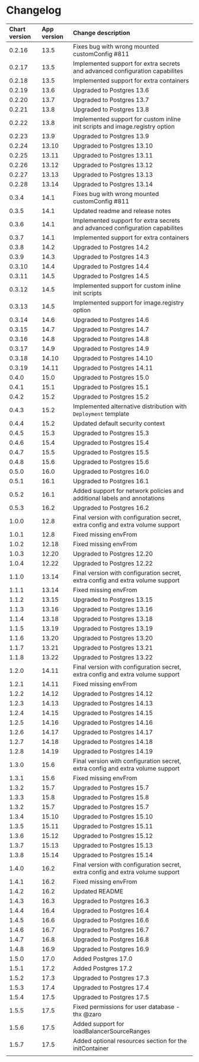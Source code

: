 # Changelog

| Chart version | App version | Change description |
| :------------ | :---------- | :----------------- |
| 0.2.16 | 13.5 | Fixes bug with wrong mounted customConfig #811 |
| 0.2.17 | 13.5 | Implemented support for extra secrets and advanced configuration capabilites |
| 0.2.18 | 13.5 | Implemented support for extra containers |
| 0.2.19 | 13.6 | Upgraded to Postgres 13.6 |
| 0.2.20 | 13.7 | Upgraded to Postgres 13.7 |
| 0.2.21 | 13.8 | Upgraded to Postgres 13.8 |
| 0.2.22 | 13.8 | Implemented support for custom inline init scripts and image.registry option |
| 0.2.23 | 13.9 | Upgraded to Postgres 13.9 |
| 0.2.24 | 13.10 | Upgraded to Postgres 13.10 |
| 0.2.25 | 13.11 | Upgraded to Postgres 13.11 |
| 0.2.26 | 13.12 | Upgraded to Postgres 13.12 |
| 0.2.27 | 13.13 | Upgraded to Postgres 13.13 |
| 0.2.28 | 13.14 | Upgraded to Postgres 13.14 |
| 0.3.4 | 14.1 | Fixes bug with wrong mounted customConfig #811 |
| 0.3.5 | 14.1 | Updated readme and release notes |
| 0.3.6 | 14.1 | Implemented support for extra secrets and advanced configuration capabilites |
| 0.3.7 | 14.1 | Implemented support for extra containers |
| 0.3.8 | 14.2 | Upgraded to Postgres 14.2 |
| 0.3.9 | 14.3 | Upgraded to Postgres 14.3 |
| 0.3.10 | 14.4 | Upgraded to Postgres 14.4 |
| 0.3.11 | 14.5 | Upgraded to Postgres 14.5 |
| 0.3.12 | 14.5 | Implemented support for custom inline init scripts |
| 0.3.13 | 14.5 | Implemented support for image.registry option |
| 0.3.14 | 14.6 | Upgraded to Postgres 14.6 |
| 0.3.15 | 14.7 | Upgraded to Postgres 14.7 |
| 0.3.16 | 14.8 | Upgraded to Postgres 14.8 |
| 0.3.17 | 14.9 | Upgraded to Postgres 14.9 |
| 0.3.18 | 14.10 | Upgraded to Postgres 14.10 |
| 0.3.19 | 14.11 | Upgraded to Postgres 14.11 |
| 0.4.0 | 15.0 | Upgraded to Postgres 15.0 |
| 0.4.1 | 15.1 | Upgraded to Postgres 15.1 |
| 0.4.2 | 15.2 | Upgraded to Postgres 15.2 |
| 0.4.3 | 15.2 | Implemented alternative distribution with `Deployment` template |
| 0.4.4 | 15.2 | Updated default security context |
| 0.4.5 | 15.3 | Upgraded to Postgres 15.3 |
| 0.4.6 | 15.4 | Upgraded to Postgres 15.4 |
| 0.4.7 | 15.5 | Upgraded to Postgres 15.5 |
| 0.4.8 | 15.6 | Upgraded to Postgres 15.6 |
| 0.5.0 | 16.0 | Upgraded to Postgres 16.0 |
| 0.5.1 | 16.1 | Upgraded to Postgres 16.1 |
| 0.5.2 | 16.1 | Added support for network policies and additional labels and annotations |
| 0.5.3 | 16.2 | Upgraded to Postgres 16.2 |
| 1.0.0 | 12.8 | Final version with configuration secret, extra config and extra volume support |
| 1.0.1 | 12.8 | Fixed missing envFrom |
| 1.0.2 | 12.18 | Fixed missing envFrom |
| 1.0.3 | 12.20 | Upgraded to Postgres 12.20 |
| 1.0.4 | 12.22 | Upgraded to Postgres 12.22 |
| 1.1.0 | 13.14 | Final version with configuration secret, extra config and extra volume support |
| 1.1.1 | 13.14 | Fixed missing envFrom |
| 1.1.2 | 13.15 | Upgraded to Postgres 13.15 |
| 1.1.3 | 13.16 | Upgraded to Postgres 13.16 |
| 1.1.4 | 13.18 | Upgraded to Postgres 13.18 |
| 1.1.5 | 13.19 | Upgraded to Postgres 13.19 |
| 1.1.6 | 13.20 | Upgraded to Postgres 13.20 |
| 1.1.7 | 13.21 | Upgraded to Postgres 13.21 |
| 1.1.8 | 13.22 | Upgraded to Postgres 13.22 |
| 1.2.0 | 14.11 | Final version with configuration secret, extra config and extra volume support |
| 1.2.1 | 14.11 | Fixed missing envFrom |
| 1.2.2 | 14.12 | Upgraded to Postgres 14.12 |
| 1.2.3 | 14.13 | Upgraded to Postgres 14.13 |
| 1.2.4 | 14.15 | Upgraded to Postgres 14.15 |
| 1.2.5 | 14.16 | Upgraded to Postgres 14.16 |
| 1.2.6 | 14.17 | Upgraded to Postgres 14.17 |
| 1.2.7 | 14.18 | Upgraded to Postgres 14.18 |
| 1.2.8 | 14.19 | Upgraded to Postgres 14.19 |
| 1.3.0 | 15.6 | Final version with configuration secret, extra config and extra volume support |
| 1.3.1 | 15.6 | Fixed missing envFrom |
| 1.3.2 | 15.7 | Upgraded to Postgres 15.7 |
| 1.3.3 | 15.8 | Upgraded to Postgres 15.8 |
| 1.3.2 | 15.7 | Upgraded to Postgres 15.7 |
| 1.3.4 | 15.10 | Upgraded to Postgres 15.10 |
| 1.3.5 | 15.11 | Upgraded to Postgres 15.11 |
| 1.3.6 | 15.12 | Upgraded to Postgres 15.12 |
| 1.3.7 | 15.13 | Upgraded to Postgres 15.13 |
| 1.3.8 | 15.14 | Upgraded to Postgres 15.14 |
| 1.4.0 | 16.2 | Final version with configuration secret, extra config and extra volume support |
| 1.4.1 | 16.2 | Fixed missing envFrom |
| 1.4.2 | 16.2 | Updated README |
| 1.4.3 | 16.3 | Upgraded to Postgres 16.3 |
| 1.4.4 | 16.4 | Upgraded to Postgres 16.4 |
| 1.4.5 | 16.6 | Upgraded to Postgres 16.6 |
| 1.4.6 | 16.7 | Upgraded to Postgres 16.7 |
| 1.4.7 | 16.8 | Upgraded to Postgres 16.8 |
| 1.4.8 | 16.9 | Upgraded to Postgres 16.9 |
| 1.5.0 | 17.0 | Added Postgres 17.0 |
| 1.5.1 | 17.2 | Added Postgres 17.2 |
| 1.5.2 | 17.3 | Upgraded to Postgres 17.3 |
| 1.5.3 | 17.4 | Upgraded to Postgres 17.4 |
| 1.5.4 | 17.5 | Upgraded to Postgres 17.5 |
| 1.5.5 | 17.5 | Fixed permissions for user database - thx @zaro |
| 1.5.6 | 17.5 | Added support for loadBalancerSourceRanges |
| 1.5.7 | 17.5 | Added optional resources section for the initContainer |
| | | |
